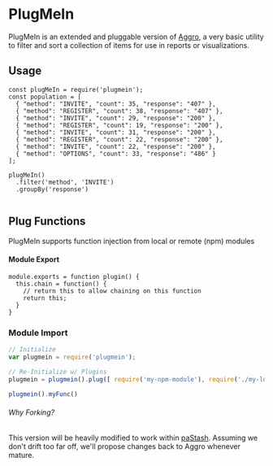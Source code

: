 # PlugMeIn

PlugMeIn is an extended and pluggable version of [Aggro](https://github.com/borgar/aggro), a very basic utility to filter and sort a collection of items for use in reports or visualizations.

## Usage
```
const plugMeIn = require('plugmein');
const population = [
  { "method": "INVITE", "count": 35, "response": "407" },
  { "method": "REGISTER", "count": 38, "response": "407" },
  { "method": "INVITE", "count": 29, "response": "200" },
  { "method": "REGISTER", "count": 19, "response": "200" },
  { "method": "INVITE", "count": 31, "response": "200" },
  { "method": "REGISTER", "count": 22, "response": "200" },
  { "method": "INVITE", "count": 22, "response": "200" },
  { "method": "OPTIONS", "count": 33, "response": "486" }
];

plugMeIn()
  .filter('method', 'INVITE')
  .groupBy('response')


```

## Plug Functions
PlugMeIn supports function injection from local or remote (npm) modules
#### Module Export
```
module.exports = function plugin() {
  this.chain = function() {
    // return this to allow chaining on this function
    return this;
  }
}
```

### Module Import
```javascript
// Initialize
var plugmein = require('plugmein');

// Re-Initialize w/ Plugins
plugmein = plugmein().plug([ require('my-npm-module'), require('./my-local-module').myFunc ]);

plugmein().myFunc()

```


###### Why Forking?
This version will be heavily modified to work within [paStash](https://github.com/sipcapture/pastash). Assuming we don't drift too far off, we'll propose changes back to Aggro whenever mature.
